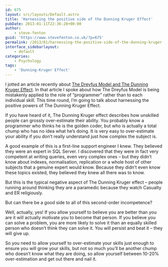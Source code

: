 ```yaml
---
id: 675
layout: src/layouts/Default.astro
title: 'Harnessing the positive side of the Dunning Kruger Effect'
pubDate: 2013-01-11T22:36:28+00:00
author:
    - steve-fenton
guid: 'https://www.stevefenton.co.uk/?p=675'
permalink: /2013/01/harnessing-the-positive-side-of-the-dunning-kruger-effect/
interface_sidebarlayout:
    - default
categories:
    - Psychology
tags:
    - 'Dunning-Kruger Effect'
---
```


I jotted an article recently about [The Dreyfus Model and The Dunning Kruger Effect](https://www.stevefenton.co.uk/2012/12/The-Dreyfus-Model-Mistake-In-Software-Development/). In that article I spoke about how The Dreyfus Model is being mistakenly applied to the role of “programmer” rather than to each individual skill. This time round, I’m going to talk about harnessing the positive powers of The Dunning Kruger Effect.

If you have heard of it, The Dunning Kruger effect describes how unskilled people can grossly over-estimate their ability. You probably know a programmer who thinks he is the golden coder, but who is actually a total chump who has no idea what he’s doing. It is very easy to over-estimate your ability if you don’t really understand just how complex the subject is.

A good example of this is a first-line support engineer I knew. They believed they were an expert in SQL Server. I discovered that they were in fact very competent at writing queries, even very complex ones – but they didn’t know about indexes, normalisation, replication or a whole host of other subjects that a genuine expert would know. Because they didn’t even know these topics existed, they believed they knew all there was to know.

But this is the typical negative aspect of The Dunning Kruger effect – people running around thinking they are a paramedic because they watch Casualty and ER religiously.

But can there be a good side to all of this second-order incompetence?

Well, actually, yes! If you allow yourself to believe you are better than you are it will actually motivate you to become that person. If you believe you can solve a problem, you are more likely to solve it than an equally skilled person who doesn’t think they can solve it. You will persist and beat it – they will give up.

So you need to allow yourself to over-estimate your skills just enough to ensure you will grow your skills, but not so much you’ll be another chump who doesn’t know what they are doing, so allow yourself between 10-20% over-estimation and get out there and nail it.